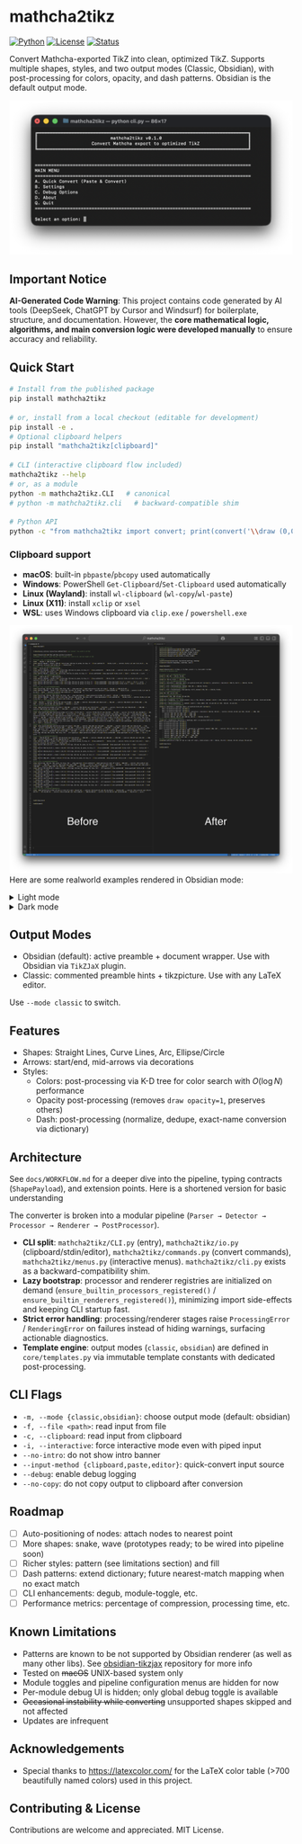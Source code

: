 # mathcha2tikz

[![Python](https://img.shields.io/badge/Python-3.8+-blue.svg)](https://www.python.org/downloads/)
[![License](https://img.shields.io/badge/License-MIT-green.svg)](LICENSE)
[![Status](https://img.shields.io/badge/Status-MVP-green.svg)]()


Convert Mathcha-exported TikZ into clean, optimized TikZ. Supports multiple shapes, styles, and two output modes (Classic, Obsidian), with post-processing for colors, opacity, and dash patterns. Obsidian is the default output mode.

![alt text](<docs/screenshots/Screenshot 2025-10-05 at 01.31.06.png>)

## Important Notice

**AI-Generated Code Warning**: This project contains code generated by AI tools (DeepSeek, ChatGPT by Cursor and Windsurf) for boilerplate, structure, and documentation. However, the **core mathematical logic, algorithms, and main conversion logic were developed manually** to ensure accuracy and reliability. 

## Quick Start

```bash
# Install from the published package
pip install mathcha2tikz

# or, install from a local checkout (editable for development)
pip install -e .
# Optional clipboard helpers
pip install "mathcha2tikz[clipboard]"

# CLI (interactive clipboard flow included)
mathcha2tikz --help
# or, as a module
python -m mathcha2tikz.CLI   # canonical
# python -m mathcha2tikz.cli   # backward-compatible shim

# Python API
python -c "from mathcha2tikz import convert; print(convert('\\draw (0,0)--(1,1);', mode='classic'))"
```

### Clipboard support

- **macOS**: built-in `pbpaste`/`pbcopy` used automatically
- **Windows**: PowerShell `Get-Clipboard`/`Set-Clipboard` used automatically
- **Linux (Wayland)**: install `wl-clipboard` (`wl-copy`/`wl-paste`)
- **Linux (X11)**: install `xclip` or `xsel`
- **WSL**: uses Windows clipboard via `clip.exe` / `powershell.exe`

![alt text](<docs/screenshots/Screenshot 2025-10-05 at 01.00.01.png>)
Here are some realworld examples rendered in Obsidian mode:
<details>
<summary> Light mode </summary>

![alt text](<docs/screenshots/Screenshot 2025-10-05 at 15.01.11.png>)
![alt text](<docs/screenshots/Screenshot 2025-10-05 at 15.02.13 1.png>)

</details>

<details>
<summary> Dark mode </summary>

![alt text](<docs/screenshots/Screenshot 2025-10-05 at 15.10.45.png>)
![alt text](<docs/screenshots/Screenshot 2025-10-05 at 15.10.32.png>)

</details>

## Output Modes

- Obsidian (default): active preamble + document wrapper. Use with Obsidian via `TikZJaX` plugin.
- Classic: commented preamble hints + tikzpicture. Use with any LaTeX editor.

Use `--mode classic` to switch.

## Features

- Shapes: Straight Lines, Curve Lines, Arc, Ellipse/Circle
- Arrows: start/end, mid-arrows via decorations
- Styles:
  - Colors: post-processing via K-D tree for color search with $O(\log N)$ performance
  - Opacity post-processing (removes `draw opacity=1`, preserves others)
  - Dash: post-processing (normalize, dedupe, exact-name conversion via dictionary)

## Architecture

See `docs/WORKFLOW.md` for a deeper dive into the pipeline, typing contracts (`ShapePayload`), and extension points. Here is a shortened version for basic understanding


The converter is broken into a modular pipeline (`Parser → Detector → Processor → Renderer → PostProcessor`).

- **CLI split**: `mathcha2tikz/CLI.py` (entry), `mathcha2tikz/io.py` (clipboard/stdin/editor), `mathcha2tikz/commands.py` (convert commands), `mathcha2tikz/menus.py` (interactive menus). `mathcha2tikz/cli.py` exists as a backward-compatibility shim.
- **Lazy bootstrap**: processor and renderer registries are initialized on demand (`ensure_builtin_processors_registered()` / `ensure_builtin_renderers_registered()`), minimizing import side-effects and keeping CLI startup fast.
- **Strict error handling**: processing/renderer stages raise `ProcessingError` / `RenderingError` on failures instead of hiding warnings, surfacing actionable diagnostics.
- **Template engine**: output modes (`classic`, `obsidian`) are defined in `core/templates.py` via immutable template constants with dedicated post-processing.


## CLI Flags

- `-m, --mode {classic,obsidian}`: choose output mode (default: obsidian)
- `-f, --file <path>`: read input from file
- `-c, --clipboard`: read input from clipboard
- `-i, --interactive`: force interactive mode even with piped input
- `--no-intro`: do not show intro banner
- `--input-method {clipboard,paste,editor}`: quick-convert input source
- `--debug`: enable debug logging
- `--no-copy`: do not copy output to clipboard after conversion

## Roadmap

- [ ] Auto-positioning of nodes: attach nodes to nearest point
- [ ] More shapes: snake, wave (prototypes ready; to be wired into pipeline soon)
- [ ] Richer styles: pattern (see limitations section) and fill
- [ ] Dash patterns: extend dictionary; future nearest-match mapping when no exact match
- [ ] CLI enhancements: degub, module-toggle, etc.
- [ ] Performance metrics: percentage of compression, processing time, etc.

## Known Limitations

- Patterns are known to be not supported by Obsidian renderer (as well as many other libs). See [obsidian-tikzjax](https://github.com/artisticat1/obsidian-tikzjax) repository for more info
- Tested on ~~macOS~~ UNIX-based system only
- Module toggles and pipeline configuration menus are hidden for now
- Per-module debug UI is hidden; only global debug toggle is available
- ~~Occasional instability while converting~~ unsupported shapes skipped and not affected
- Updates are infrequent

## Acknowledgements

- Special thanks to https://latexcolor.com/ for the LaTeX color table (>700 beautifully named colors) used in this project.

## Contributing & License

Contributions are welcome and appreciated. MIT License.
